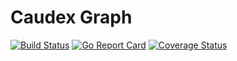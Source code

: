 # Caudex Graph

[![Build Status](https://travis-ci.org/RossMerr/Caudex.Graph.svg?branch=master)](https://travis-ci.org/RossMerr/Caudex.Graph)
[![Go Report Card](https://goreportcard.com/badge/github.com/RossMerr/Caudex.Graph)](https://goreportcard.com/report/github.com/RossMerr/Caudex.Graph) 
[![Coverage Status](https://coveralls.io/repos/github/RossMerr/Caudex.Graph/badge.svg?branch=master)](https://coveralls.io/github/RossMerr/Caudex.Graph?branch=master)

